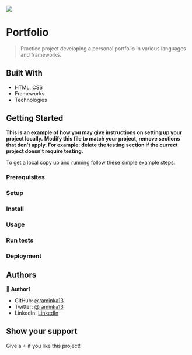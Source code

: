 ![](https://img.shields.io/badge/Microverse-blueviolet)

# Portfolio
> Practice project developing a personal portfolio in various languages and frameworks.


## Built With

- HTML, CSS
- Frameworks
- Technologies


## Getting Started

**This is an example of how you may give instructions on setting up your project locally.**
**Modify this file to match your project, remove sections that don't apply. For example: delete the testing section if the currect project doesn't require testing.**


To get a local copy up and running follow these simple example steps.

### Prerequisites

### Setup

### Install

### Usage

### Run tests

### Deployment



## Authors

👤 **Author1**

- GitHub: [@raminka13](https://github.com/raminka13)
- Twitter: [@raminka13](https://twitter.com/raminka13)
- LinkedIn: [LinkedIn](http://linkedin.com/in/raul-ospina-83232614)


## Show your support

Give a ⭐️ if you like this project!


